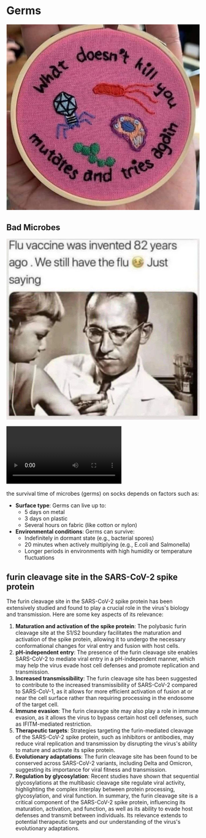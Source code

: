 # Germs

![Mutate and try again MEME](<static/Mutate and try again MEME.png>)

## Bad Microbes

![flu vax fail](static/vax%20meme.png)

<video controls src="static/Nanoscopic Sizes.mp4" title="Nanoscopic Germs"></video>

the survival time of microbes (germs) on socks depends on factors such as:

* **Surface type**: Germs can live up to:
  * 5 days on metal
  * 3 days on plastic
  * Several hours on fabric (like cotton or nylon)
* **Environmental conditions**: Germs can survive:
  * Indefinitely in dormant state (e.g., bacterial spores)
  * 20 minutes when actively multiplying (e.g., E.coli and Salmonella)
  * Longer periods in environments with high humidity or temperature fluctuations

## furin cleavage site in the SARS-CoV-2 spike protein

The furin cleavage site in the SARS-CoV-2 spike protein has been extensively studied and found to play a crucial role in the virus's biology and transmission. Here are some key aspects of its relevance:

1. **Maturation and activation of the spike protein**: The polybasic furin cleavage site at the S1/S2 boundary facilitates the maturation and activation of the spike protein, allowing it to undergo the necessary conformational changes for viral entry and fusion with host cells.
2. **pH-independent entry**: The presence of the furin cleavage site enables SARS-CoV-2 to mediate viral entry in a pH-independent manner, which may help the virus evade host cell defenses and promote replication and transmission.
3. **Increased transmissibility**: The furin cleavage site has been suggested to contribute to the increased transmissibility of SARS-CoV-2 compared to SARS-CoV-1, as it allows for more efficient activation of fusion at or near the cell surface rather than requiring processing in the endosome of the target cell.
4. **Immune evasion**: The furin cleavage site may also play a role in immune evasion, as it allows the virus to bypass certain host cell defenses, such as IFITM-mediated restriction.
5. **Therapeutic targets**: Strategies targeting the furin-mediated cleavage of the SARS-CoV-2 spike protein, such as inhibitors or antibodies, may reduce viral replication and transmission by disrupting the virus's ability to mature and activate its spike protein.
6. **Evolutionary adaptations**: The furin cleavage site has been found to be conserved across SARS-CoV-2 variants, including Delta and Omicron, suggesting its importance for viral fitness and transmission.
7. **Regulation by glycosylation**: Recent studies have shown that sequential glycosylations at the multibasic cleavage site regulate viral activity, highlighting the complex interplay between protein processing, glycosylation, and viral function.
In summary, the furin cleavage site is a critical component of the SARS-CoV-2 spike protein, influencing its maturation, activation, and function, as well as its ability to evade host defenses and transmit between individuals. Its relevance extends to potential therapeutic targets and our understanding of the virus's evolutionary adaptations.
